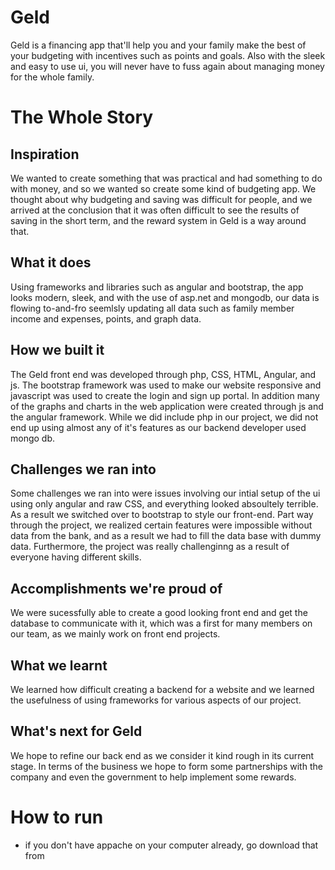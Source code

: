 # Geld

Geld is a financing app that'll help you and your family make the best of your budgeting with incentives such as points and goals. Also with the sleek and easy to use ui, you will never have to fuss again about managing money for the whole family.

# The Whole Story



## Inspiration
We wanted to create something that was practical and had something to do with money, and so we wanted so create some kind of budgeting app. We thought about why budgeting and saving was difficult for people, and we arrived at the conclusion that it was often difficult to see the results of saving in the short term, and the reward system in Geld is a way around that.

## What it does
Using frameworks and libraries such as angular and bootstrap, the app looks modern, sleek, and with the use of asp.net and mongodb, our data is flowing to-and-fro seemlsly updating all data such as family member income and expenses, points, and graph data. 

## How we built it
The Geld front end was developed through php, CSS, HTML, Angular, and js. The bootstrap framework was used to make our website responsive and javascript was used to create the login and sign up portal. In addition many of the graphs and charts in the web 
application were created through js and the angular framework. While we did include php in our project, we did not end up using almost any of it's features as our backend developer used mongo db. 

## Challenges we ran into
Some challenges we ran into were issues involving our intial setup of the ui using only angular and raw CSS, and everything looked absoultely terrible. As a result we switched over to bootstrap to style our front-end. Part way through the project, we realized certain features were impossible without data from the bank, and as a result we had to fill the data base with dummy data. Furthermore, the project was really challenginng as a result of everyone having different skills.  

## Accomplishments we're proud of
We were sucessfully able to create a good looking front end and get the database to communicate with it, which was a first for many members on our team, as we mainly work on front end projects. 

## What we learnt
We learned how difficult creating a backend for a website and we learned the usefulness of using frameworks for various aspects of our project. 

## What's next for Geld
We hope to refine our back end as we consider it kind rough in its current stage. In terms of the business we hope to form some partnerships with the company and even the government to help implement some rewards.


# How to run
- if you don't have appache on your computer already, go download that from 
